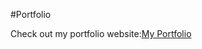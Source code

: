 #Portfolio

Check out my portfolio website:[My Portfolio](https://abhinandangh-portfolio.netlify.app)
